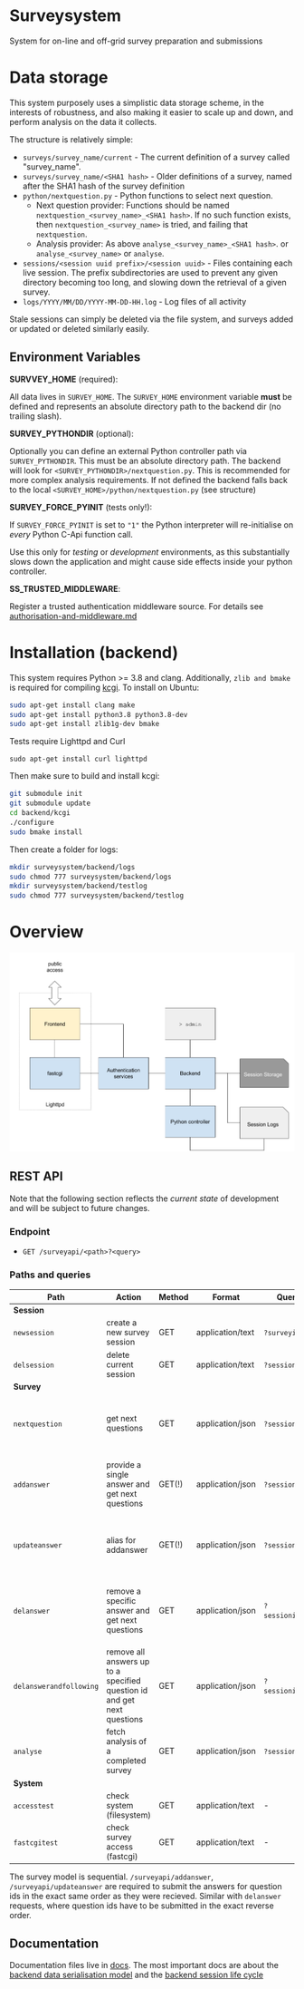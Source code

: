 # Surveysystem
System for on-line and off-grid survey preparation and submissions


# Data storage

This system purposely uses a simplistic data storage scheme, in the
interests of robustness, and also making it easier to scale up and down,
and perform analysis on the data it collects.

The structure is relatively simple:

* `surveys/survey_name/current` - The current definition of a survey called "survey_name".
* `surveys/survey_name/<SHA1 hash>` - Older definitions of a survey, named after the SHA1 hash of the survey definition
* `python/nextquestion.py` - Python functions to select next question.
    - Next question provider: Functions should be named `nextquestion_<survey_name>_<SHA1 hash>`.  If no such function exists, then `nextquestion_<survey_name>` is tried, and failing that `nextquestion`.
    - Analysis provider: As above `analyse_<survey_name>_<SHA1 hash>`.  or `analyse_<survey_name>` or `analyse`.
* `sessions/<session uuid prefix>/<session uuid>` - Files containing each live session.  The prefix subdirectories are used to
prevent any given directory becoming too long, and slowing down the retrieval of a given survey.
* `logs/YYYY/MM/DD/YYYY-MM-DD-HH.log` - Log files of all activity

Stale sessions can simply be deleted via the file system, and surveys added or updated or deleted similarly easily.

## Environment Variables

**SURVVEY_HOME** (required):

All data lives in `SURVEY_HOME`. The `SURVEY_HOME` environment variable **must** be defined and represents an absolute directory path to the backend dir (no trailing slash).

**SURVEY_PYTHONDIR** (optional):

Optionally you can define an external Python controller path via `SURVEY_PYTHONDIR`. This must be an absolute directory path. The backend will look for `<SURVEY_PYTHONDIR>/nextquestion.py`. This is recommended for more complex analysis requirements.
If not defined the backend falls back to the local `<SURVEY_HOME>/python/nextquestion.py` (see structure)

**SURVEY_FORCE_PYINIT** (tests <span color="red">only!</span>):

If `SURVEY_FORCE_PYINIT` is set to `"1"` the Python interpreter will re-initialise on *every* Python C-Api function call.

Use this only for *testing* or *development* environments, as this substantially slows down the application and might cause side effects inside your python controller.


**SS_TRUSTED_MIDDLEWARE**:

Register a trusted authentication middleware source. For details see [authorisation-and-middleware.md](docs/authorisation-and-middleware.md)

# Installation (backend)

This system requires Python >= 3.8 and clang. Additionally, `zlib and bmake` is required for compiling [kcgi](https://kristaps.bsd.lv/kcgi/index.html). To install on Ubuntu:

```bash
sudo apt-get install clang make
sudo apt-get install python3.8 python3.8-dev
sudo apt-get install zlib1g-dev bmake
```

Tests require Lighttpd and Curl

```
sudo apt-get install curl lighttpd
```

Then make sure to build and install kcgi:

```bash
git submodule init
git submodule update
cd backend/kcgi
./configure
sudo bmake install
```

Then create a folder for logs:

```bash
mkdir surveysystem/backend/logs
sudo chmod 777 surveysystem/backend/logs
mkdir surveysystem/backend/testlog
sudo chmod 777 surveysystem/backend/testlog
```

# Overview

![surveysystem architecture](docs/architecture.png)

## REST API

Note that the following section reflects the *current state* of development and will be subject to future changes.

### Endpoint

 * `GET /surveyapi/<path>?<query>`

### Paths and queries

| Path                    | Action                                                                  | Method | Format           | Query params            | Returns |
| ---                     | ---                                                                     | ---    | ---              | ---                     |  ---       |
| **Session**             |                                                                         |        |                  |                         |         |
| `newsession`            | create a new survey session                                             | GET    | application/text | `?surveyid`             | session id |
| `delsession`            | delete current session                                                  | GET    | application/text | `?sessionid`            | -       |
| **Survey**              |                                                                         |        |                  |                         |         |
| `nextquestion`          | get next questions                                                      | GET    | application/json | `?sessionid`            | `{ status, message, next_questions[] }`<br> [next_questions response](docs/next-questions-response.md) |
| `addanswer`             | provide a single answer and get next questions                          | GET(!) | application/json | `?sessionid&answer`     | `{ status, message, next_questions[] }`<br> [next_questions response](docs/next-questions-response.md) |
| `updateanswer`          | alias for addanswer                                                     | GET(!) | application/json | `?sessionid&answer`     | `{ status, message, next_questions[] }`<br> [next_questions response](docs/next-questions-response.md) |
| `delanswer`             | remove a specific answer and get next questions                         | GET    | application/json | `?sessionid&questionid` | `{ status, message, next_questions[] }`<br> [*updated* next_questions response](docs/next-questions-response.md) |
| `delanswerandfollowing` | remove all answers up to a specified question id and get next questions | GET    | application/json | `?sessionid&questionid` | `{ status, message, next_questions[] }`<br> [*updated* next_questions response](docs/next-questions-response.md) |
| `analyse`               | fetch analysis of a completed survey                                    | GET    | application/json | `?sessionid`            | `{ feedback, report}`<br> survey analysis |
| **System**              |                                                                         |        |                  |                         |         |
| `accesstest`            | check system (filesystem)                                               | GET    | application/text | -                       | - |
| `fastcgitest`           | check survey access (fastcgi)                                           | GET    | application/text | -                       | - |

The survey model is sequential. `/surveyapi/addanswer`, `/surveyapi/updateanswer` are required to submit the answers for question ids in the exact same order as they were recieved. Similar with `delanswer` requests, where question ids have to be submitted in the exact reverse order.

## Documentation

Documentation files live in [docs](docs/). The most important docs are about the [backend data serialisation model](docs/data-serialisation.md) and the [backend session life cycle](docs/sessions.md)
